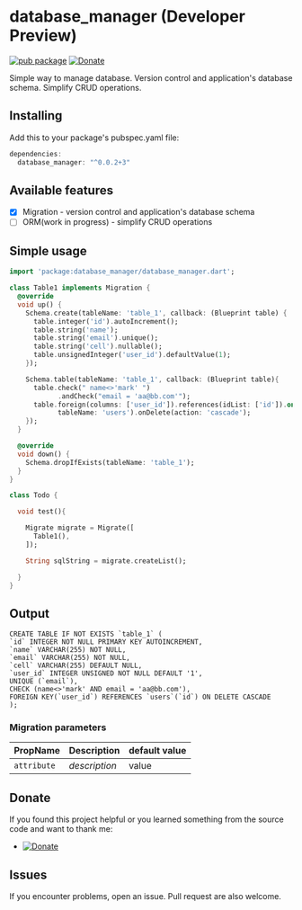 # database_manager (Developer Preview)
[![pub package](https://img.shields.io/badge/pub-0.0.2+3-orange.svg)](https://pub.dartlang.org/packages/database_manager)
[![Donate](https://img.shields.io/badge/Donate-PayPal-green.svg)](https://www.paypal.me/dnag88)

Simple way to manage database. Version control and application's database schema. Simplify CRUD operations.

## Installing
Add this to your package's pubspec.yaml file:
```dart
dependencies:
  database_manager: "^0.0.2+3"
```

## Available features

- [x] Migration - version control and application's database schema
- [ ] ORM(work in progress) - simplify CRUD operations

## Simple usage
```dart
import 'package:database_manager/database_manager.dart';

class Table1 implements Migration {
  @override
  void up() {
    Schema.create(tableName: 'table_1', callback: (Blueprint table) {
      table.integer('id').autoIncrement();
      table.string('name');
      table.string('email').unique();
      table.string('cell').nullable();
      table.unsignedInteger('user_id').defaultValue(1);
    });

    Schema.table(tableName: 'table_1', callback: (Blueprint table){
      table.check(" name<>'mark' ")
            .andCheck("email = 'aa@bb.com'");
      table.foreign(columns: ['user_id']).references(idList: ['id']).on(
            tableName: 'users').onDelete(action: 'cascade');
    });
  }

  @override
  void down() {
    Schema.dropIfExists(tableName: 'table_1');
  }
}

class Todo {

  void test(){

    Migrate migrate = Migrate([
      Table1(),
    ]);

    String sqlString = migrate.createList();

  }
}
```
## Output 
```roomsql
CREATE TABLE IF NOT EXISTS `table_1` (
`id` INTEGER NOT NULL PRIMARY KEY AUTOINCREMENT,
`name` VARCHAR(255) NOT NULL,
`email` VARCHAR(255) NOT NULL,
`cell` VARCHAR(255) DEFAULT NULL,
`user_id` INTEGER UNSIGNED NOT NULL DEFAULT '1',
UNIQUE (`email`),
CHECK (name<>'mark' AND email = 'aa@bb.com'),
FOREIGN KEY(`user_id`) REFERENCES `users`(`id`) ON DELETE CASCADE
);
```

### Migration parameters
|PropName|Description|default value|
|:-------|:----------|:------------|
|`attribute`|*description*|value|


## Donate
If you found this project helpful or you learned something from the source code and want to thank me: 
- [![Donate](https://img.shields.io/badge/Donate-PayPal-green.svg)](https://www.paypal.me/dnag88)

## Issues
If you encounter problems, open an issue. Pull request are also welcome.
